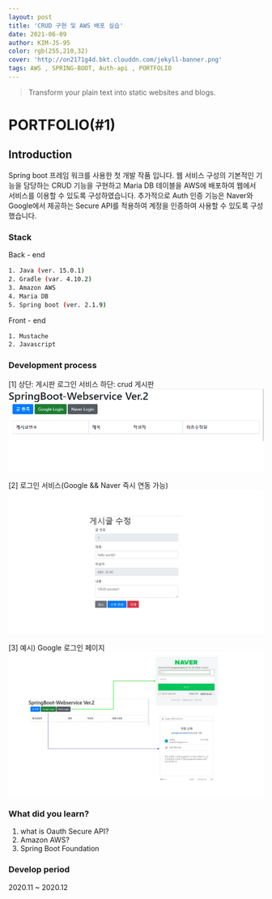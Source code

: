 ```yaml
---
layout: post
title: 'CRUD 구현 및 AWS 배포 실습'
date: 2021-06-09
author: KIM-JS-95
color: rgb(255,210,32)
cover: 'http://on2171g4d.bkt.clouddn.com/jekyll-banner.png'
tags: AWS , SPRING-BOOT, Auth-api , PORTFOLIO
---
```


> Transform your plain text into static websites and blogs.

# PORTFOLIO(#1)

## Introduction

Spring boot 프레임 워크를 사용한 첫 개발 작품 입니다. 웹 서비스 구성의 기본적인 기능을 담당하는 CRUD 기능을 구현하고 Maria DB 테이블을 AWS에 배포하여 웹에서 서비스를 이용할 수 있도록 구성하였습니다.
추가적으로 Auth 인증 기능은 Naver와 Google에서 제공하는 Secure API를 적용하여 계정을 인증하여 사용할 수 있도록 구성했습니다.

### Stack

Back - end
```bash
1. Java (ver. 15.0.1)
2. Gradle (var. 4.10.2)
3. Amazon AWS
4. Maria DB
5. Spring boot (ver. 2.1.9)
```

Front - end
```bash
1. Mustache
2. Javascript
```

### Development process

[1] 상단: 게시판 로그인 서비스
하단: crud 게시판
![1.png](image/1.png)

[2] 로그인 서비스(Google && Naver 즉시 연동 가능)
![Content_View](image/Content_View.jpg)

[3] 예시) Google 로그인 페이지
![Login.jpg](image/Login.jpg)


### What did you learn?

1. what is Oauth Secure API?
2. Amazon AWS?
3. Spring Boot Foundation

### Develop period

2020.11 ~ 2020.12